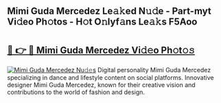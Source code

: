## Mimi Guda Mercedez Le𝚊𝚔ed N𝚞𝚍e - Part-myt Vi𝚍eo Ph𝚘tos - H𝚘t O𝚗lyf𝚊ns Le𝚊𝚔s F5Aoo

# <h2><a href="http://hf0c7z.feru.top/?c=Mimi+Guda+Mercedez">🔗 👉 🔴 Mimi Guda Mercedez Vi𝚍𝚎o Ph𝚘t𝚘𝚜</a></h2>

[![Mimi Guda Mercedez Nu𝚍𝚎s](https://i.imgur.com/0TWrTi3.gif)](http://hf0c7z.feru.top/?c=Mimi+Guda+Mercedez)
Digital personality Mimi Guda Mercedez specializing in dance and lifestyle content on social platforms. Innovative designer Mimi Guda Mercedez, known for their creative vision and contributions to the world of fashion and design. 

